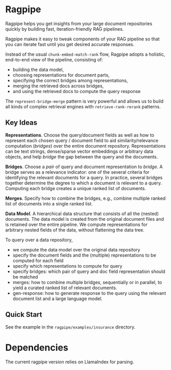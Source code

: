 # Ragpipe

Ragpipe helps you get insights from your large document repositories quickly by building fast, iteration-friendly RAG pipelines.

Ragpipe makes it easy to tweak components of your RAG pipeline so that you can iterate fast until you get desired accurate responses.

Instead of the usual `chunk-embed-match-rank` flow, Ragpipe adopts a holistic, end-to-end view of the pipeline, consisting of:

- building the data model, 
- choosing representations for document parts, 
- specifying the correct bridges among representations, 
- merging the retrieved docs across bridges,
- and using the retrieved docs to compute the query response

The `represent-bridge-merge` pattern is very powerful and allows us to build all kinds of complex retrieval engines with `retrieve-rank-rerank` patterns.

## Key Ideas

**Representations**. Choose the query/document fields as well as how to represent each chosen query / document field to aid similarity/relevance computation (*bridges*) over the entire document repository. Representations can be text strings, dense/sparse vector embeddings or arbitrary data objects, and help *bridge* the gap between the query and the documents.

**Bridges**. Choose a *pair* of query and document representation to *bridge*. A bridge serves as a relevance indicator: one of the several criteria for identifying the relevant documents for a query. In practice, several bridges together determine the degree to which a document is relevant to a query. Computing each bridge creates a unique ranked list of documents.

**Merges**. Specify how to combine the bridges, e.g., combine multiple ranked list of documents into a single ranked list.

**Data Model**. A hierarchical data structure that consists of all the (nested) documents. The data model is created from the original document files and is retained over the entire pipeline. We compute representations for arbitrary nested fields of the data, without flattening the data tree.

To query over a data repository, 

- we compute the data model over the original data repository 
- specify the document fields and the (multiple) representations to be computed for each field
- specify which representations to compute for query
- specify bridges: which pair of query and doc field representation should be matched
- merges: how to combine multiple bridges, sequentially or in parallel, to yield a curated ranked list of relevant documents.
- gen-response: how to generate response to the query using the relevant document list and a large language model.


## Quick Start

See the example in the `ragpipe/examples/insurance` directory.



# Dependencies

The current ragpipe version relies on LlamaIndex for parsing.
